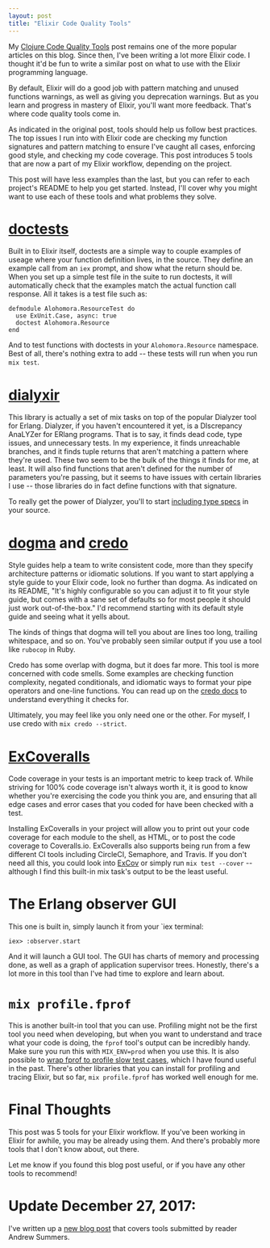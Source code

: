```yaml
---
layout: post
title: "Elixir Code Quality Tools"
---
```


My [Clojure Code Quality Tools](/blog/2014/09/15/clojure-code-quality-tools/) post remains one of the more popular articles on this blog. Since then, I've been writing a lot more Elixir code. I thought it'd be fun to write a similar post on what to use with the Elixir programming language.

By default, Elixir will do a good job with pattern matching and unused functions warnings, as well as giving you deprecation warnings. But as you learn and progress in mastery of Elixir, you'll want more feedback. That's where code quality tools come in.

As indicated in the original post, tools should help us follow best practices. The top issues I run into with Elixir code are checking my function signatures and pattern matching to ensure I've caught all cases, enforcing good style, and checking my code coverage. This post introduces 5 tools that are now a part of my Elixir workflow, depending on the project.

This post will have less examples than the last, but you can refer to each project's README to help you get started. Instead, I'll cover why you might want to use each of these tools and what problems they solve.

# [doctests](http://elixir-lang.org/getting-started/mix-otp/docs-tests-and-with.html#doctests)

Built in to Elixir itself, doctests are a simple way to couple examples of useage where your function definition lives, in the source. They define an example call from an `iex` prompt, and show what the return should be. When you set up a simple test file in the suite to run doctests, it will automatically check that the examples match the actual function call response. All it takes is a test file such as:

```
defmodule Alohomora.ResourceTest do
  use ExUnit.Case, async: true
  doctest Alohomora.Resource
end
```

And to test functions with doctests in your `Alohomora.Resource` namespace. Best of all, there's nothing extra to add -- these tests will run when you run `mix test`.

# [dialyxir](https://github.com/jeremyjh/dialyxir)

This library is actually a set of mix tasks on top of the popular Dialyzer tool for Erlang. Dialyzer, if you haven't encountered it yet, is a DIscrepancy AnaLYZer for ERlang programs. That is to say, it finds dead code, type issues, and unnecessary tests. In my experience, it finds unreachable branches, and it finds tuple returns that aren't matching a pattern where they're used. These two seem to be the bulk of the things it finds for me, at least. It will also find functions that aren't defined for the number of parameters you're passing, but it seems to have issues with certain libraries I use -- those libraries do in fact define functions with that signature.

To really get the power of Dialyzer, you'll to start [including type specs](https://hexdocs.pm/elixir/typespecs.html) in your source.

# [dogma](https://github.com/lpil/dogma) and [credo](https://github.com/rrrene/credo)

Style guides help a team to write consistent code, more than they specify architecture patterns or idiomatic solutions. If you want to start applying a style guide to your Elixir code, look no further than dogma. As indicated on its README, "It's highly configurable so you can adjust it to fit your style guide, but comes with a sane set of defaults so for most people it should just work out-of-the-box." I'd recommend starting with its default style guide and seeing what it yells about.

The kinds of things that dogma will tell you about are lines too long, trailing whitespace, and so on. You've probably seen similar output if you use a tool like `rubocop` in Ruby.

Credo has some overlap with dogma, but it does far more. This tool is more concerned with code smells. Some examples are checking function complexity, negated conditionals, and idiomatic ways to format your pipe operators and one-line functions. You can read up on the [credo docs](https://github.com/rrrene/elixir-style-guide) to understand everything it checks for.

Ultimately, you may feel like you only need one or the other. For myself, I use credo with `mix credo --strict`.

# [ExCoveralls](https://github.com/parroty/excoveralls)

Code coverage in your tests is an important metric to keep track of. While striving for 100% code coverage isn't always worth it, it is good to know whether you're exercising the code you think you are, and ensuring that all edge cases and error cases that you coded for have been checked with a test.

Installing ExCoveralls in your project will allow you to print out your code coverage for each module to the shell, as HTML, or to post the code coverage to Coveralls.io. ExCoveralls also supports being run from a few different CI tools including CircleCI, Semaphore, and Travis. If you don't need all this, you could look into [ExCov](https://github.com/mrinalwadhwa/excov) or simply run `mix test --cover` -- although I find this built-in mix task's output to be the least useful.

# The Erlang observer GUI

This one is built in, simply launch it from your `iex terminal:

```
iex> :observer.start
```

And it will launch a GUI tool. The GUI has charts of memory and processing done, as well as a graph of application supervisor trees. Honestly, there's a lot more in this tool than I've had time to explore and learn about.

# `mix profile.fprof`

This is another built-in tool that you can use. Profiling might not be the first tool you need when developing, but when you want to understand and trace what your code is doing, the `fprof` tool's output can be incredibly handy. Make sure you run this with `MIX_ENV=prod` when you use this. It is also possible to [wrap fprof to profile slow test cases](https://selfamusementpark.com/profiling-a-slow-elixir-test), which I have found useful in the past. There's other libraries that you can install for profiling and tracing Elixir, but so far, `mix profile.fprof` has worked well enough for me.

# Final Thoughts

This post was 5 tools for your Elixir workflow. If you've been working in Elixir for awhile, you may be already using them. And there's probably more tools that I don't know about, out there.

Let me know if you found this blog post useful, or if you have any other tools to recommend!

# Update December 27, 2017:

I've written up a [new blog post](/2017/12/27/more-elixir-code-quality-tools/) that covers tools submitted by reader Andrew Summers.
